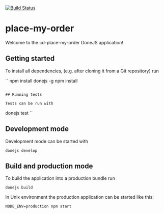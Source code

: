 [![Build Status](https://travis-ci.org/muzzotech/place-my-order.png?branch=master)](https://travis-ci.org/muzzotech/place-my-order)

# place-my-order

Welcome to the cd-place-my-order DoneJS application!

## Getting started

To install all dependencies, (e.g. after cloning it from a Git repository) run

``
npm install donejs -g
npm install
```

## Running tests

Tests can be run with

```
donejs test
``

## Development mode

Development mode can be started with

```
donejs develop
```

## Build and production mode

To build the application into a production bundle run

```
donejs build
```

In Unix environment the production application can be started like this:

```
NODE_ENV=production npm start
```

